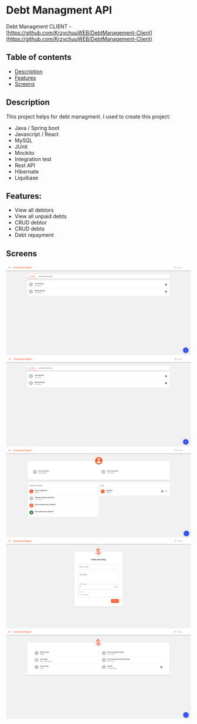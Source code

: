 # Debt Managment API
Debt Managment CLIENT - [https://github.com/KrzychuuWEB/DebtManagement-Client](https://github.com/KrzychuuWEB/DebtManagement-Client)

## Table of contents
* [Description](#description)
* [Features](#features)
* [Screens](#screens)

## Description
This project helps for debt managment. 
I used to create this project:
- Java / Spring boot
- Javascript / React
- MySQL
- JUnit
- Mockito
- Integration test
- Rest API
- Hibernate
- Liquibase

## Features:
- View all debtors
- View all unpaid debts
- CRUD debtor
- CRUD debts
- Debt repayment


## Screens
![alt main app template](https://github.com/KrzychuuWEB/DebtManagement-Client/blob/main/main%20app.png)
![alt show debts list](https://github.com/KrzychuuWEB/DebtManagement-Client/blob/main/main%20app.png)
![alt debtor](https://github.com/KrzychuuWEB/DebtManagement-Client/blob/main/debtor.png)
![alt add new debts](https://github.com/KrzychuuWEB/DebtManagement-Client/blob/main/add%20new%20debt.png)
![alt debt](https://github.com/KrzychuuWEB/DebtManagement-Client/blob/main/debt.png)
